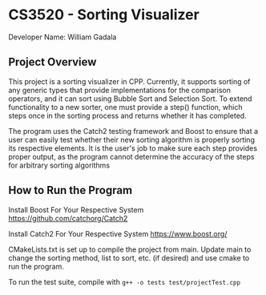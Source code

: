 # CS3520 - Sorting Visualizer

Developer Name: William Gadala

## Project Overview

This project is a sorting visualizer in CPP. Currently, it supports sorting of any generic types that provide implementations
for the comparison operators, and it can sort using Bubble Sort and Selection Sort. To extend functionality to a new
sorter, one must provide a step() function, which steps once in the sorting process and returns whether it has completed.

The program uses the Catch2 testing framework and Boost to ensure that a user can easily test whether their new
sorting algorithm is properly sorting its respective elements. It is the user's job to make sure each step
provides proper output, as the program cannot determine the accuracy of the steps for arbitrary sorting algorithms

## How to Run the Program

Install Boost For Your Respective System https://github.com/catchorg/Catch2

Install Catch2 For Your Respective System https://www.boost.org/

CMakeLists.txt is set up to compile the project from main. Update main to change the sorting method,
list to sort, etc. (if desired) and use cmake to run the program. 

To run the test suite, compile with ```g++ -o tests test/projectTest.cpp```
